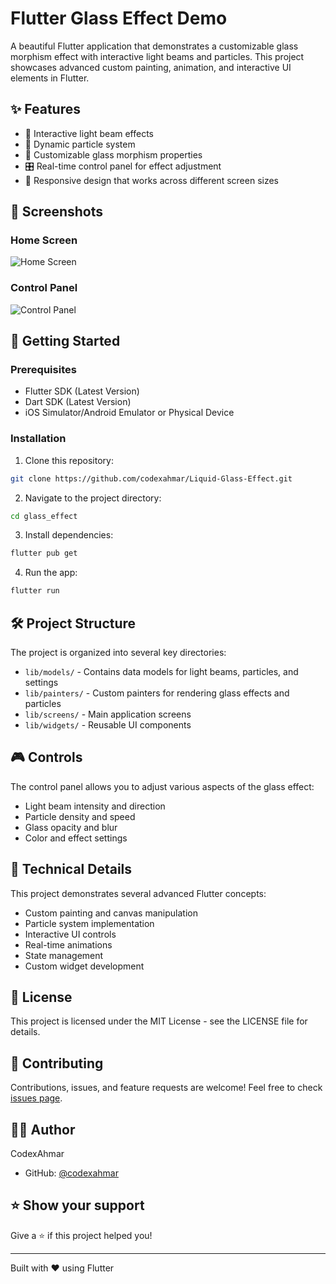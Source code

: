 # Flutter Glass Effect Demo

A beautiful Flutter application that demonstrates a customizable glass morphism effect with interactive light beams and particles. This project showcases advanced custom painting, animation, and interactive UI elements in Flutter.

## ✨ Features

- 🌟 Interactive light beam effects
- 💫 Dynamic particle system
- 🎨 Customizable glass morphism properties
- 🎛️ Real-time control panel for effect adjustment
- 📱 Responsive design that works across different screen sizes

## 📱 Screenshots

### Home Screen

![Home Screen](Screenshots/home.png)

### Control Panel

![Control Panel](Screenshots/controls.png)

## 🚀 Getting Started

### Prerequisites

- Flutter SDK (Latest Version)
- Dart SDK (Latest Version)
- iOS Simulator/Android Emulator or Physical Device

### Installation

1. Clone this repository:

```bash
git clone https://github.com/codexahmar/Liquid-Glass-Effect.git
```

2. Navigate to the project directory:

```bash
cd glass_effect
```

3. Install dependencies:

```bash
flutter pub get
```

4. Run the app:

```bash
flutter run
```

## 🛠️ Project Structure

The project is organized into several key directories:

- `lib/models/` - Contains data models for light beams, particles, and settings
- `lib/painters/` - Custom painters for rendering glass effects and particles
- `lib/screens/` - Main application screens
- `lib/widgets/` - Reusable UI components

## 🎮 Controls

The control panel allows you to adjust various aspects of the glass effect:

- Light beam intensity and direction
- Particle density and speed
- Glass opacity and blur
- Color and effect settings

## 🔧 Technical Details

This project demonstrates several advanced Flutter concepts:

- Custom painting and canvas manipulation
- Particle system implementation
- Interactive UI controls
- Real-time animations
- State management
- Custom widget development

## 📄 License

This project is licensed under the MIT License - see the LICENSE file for details.

## 🤝 Contributing

Contributions, issues, and feature requests are welcome! Feel free to check [issues page](#).

## 👨‍💻 Author

CodexAhmar

- GitHub: [@codexahmar](https://github.com/codexahmar)

## ⭐️ Show your support

Give a ⭐️ if this project helped you!

---

Built with ❤️ using Flutter
